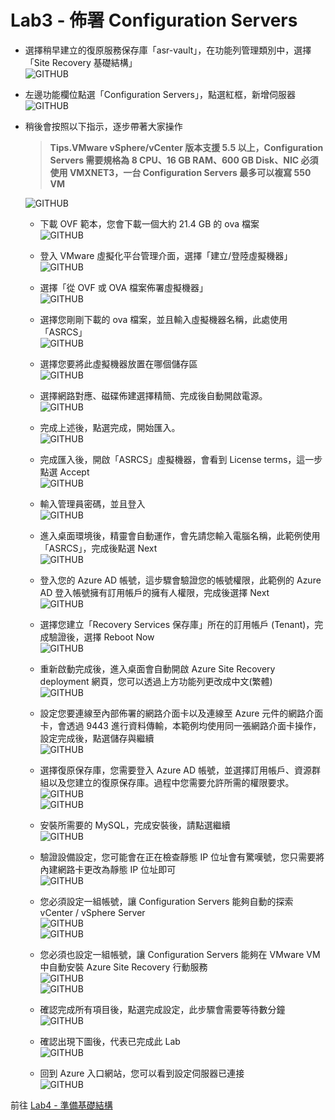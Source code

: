 # Lab3 - 佈署 Configuration Servers

- 選擇稍早建立的復原服務保存庫「asr-vault」，在功能列管理類別中，選擇「Site Recovery 基礎結構」<br>
  ![GITHUB](https://github.com/BrianHsing/Azure-Migrate/blob/master/vmware-asr/images/deployconfigurationserver-1.png "deployconfigurationserver-1")<br>
- 左邊功能欄位點選「Configuration Servers」，點選紅框，新增伺服器<br>
  ![GITHUB](https://github.com/BrianHsing/Azure-Migrate/blob/master/vmware-asr/images/deployconfigurationserver-2.png "deployconfigurationserver-2")<br>
- 稍後會按照以下指示，逐步帶著大家操作<br>
  > **Tips.VMware vSphere/vCenter 版本支援 5.5 以上，Configuration Servers 需要規格為 8 CPU、16 GB RAM、600 GB Disk、NIC 必須使用 VMXNET3，一台 Configuration Servers 最多可以複寫 550 VM** <br>

  ![GITHUB](https://github.com/BrianHsing/Azure-Migrate/blob/master/vmware-asr/images/deployconfigurationserver-3.png "deployconfigurationserver-3")<br>
  - 下載 OVF 範本，您會下載一個大約 21.4 GB 的 ova 檔案<br>
    ![GITHUB](https://github.com/BrianHsing/Azure-Migrate/blob/master/vmware-asr/images/deployconfigurationserver-4.png "deployconfigurationserver-4")<br>
  - 登入 VMware 虛擬化平台管理介面，選擇「建立/登陸虛擬機器」<br>
    ![GITHUB](https://github.com/BrianHsing/Azure-Migrate/blob/master/vmware-asr/images/deployconfigurationserver-5.png "deployconfigurationserver-5")<br>
  - 選擇「從 OVF 或 OVA 檔案佈署虛擬機器」<br>
    ![GITHUB](https://github.com/BrianHsing/Azure-Migrate/blob/master/vmware-asr/images/deployconfigurationserver-6-1.png "deployconfigurationserver-6-1")<br>
  - 選擇您剛剛下載的 ova 檔案，並且輸入虛擬機器名稱，此處使用「ASRCS」<br>
    ![GITHUB](https://github.com/BrianHsing/Azure-Migrate/blob/master/vmware-asr/images/deployconfigurationserver-7.png "deployconfigurationserver-7")<br>
  - 選擇您要將此虛擬機器放置在哪個儲存區<br>
    ![GITHUB](https://github.com/BrianHsing/Azure-Migrate/blob/master/vmware-asr/images/deployconfigurationserver-8.png "deployconfigurationserver-8")<br>
  - 選擇網路對應、磁碟佈建選擇精簡、完成後自動開啟電源。<br>
    ![GITHUB](https://github.com/BrianHsing/Azure-Migrate/blob/master/vmware-asr/images/deployconfigurationserver-9.png "deployconfigurationserver-9")<br>
  - 完成上述後，點選完成，開始匯入。<br>
    ![GITHUB](https://github.com/BrianHsing/Azure-Migrate/blob/master/vmware-asr/images/deployconfigurationserver-10.png "deployconfigurationserver-10")<br>
  - 完成匯入後，開啟「ASRCS」虛擬機器，會看到 License terms，這一步點選 Accept<br>
    ![GITHUB](https://github.com/BrianHsing/Azure-Migrate/blob/master/vmware-asr/images/deployconfigurationserver-11.png "deployconfigurationserver-11")<br>
  - 輸入管理員密碼，並且登入<br>
    ![GITHUB](https://github.com/BrianHsing/Azure-Migrate/blob/master/vmware-asr/images/deployconfigurationserver-12.png "deployconfigurationserver-12")<br>
  - 進入桌面環境後，精靈會自動運作，會先請您輸入電腦名稱，此範例使用「ASRCS」，完成後點選 Next<br>
    ![GITHUB](https://github.com/BrianHsing/Azure-Migrate/blob/master/vmware-asr/images/deployconfigurationserver-13.png "deployconfigurationserver-13")<br>
  - 登入您的 Azure AD 帳號，這步驟會驗證您的帳號權限，此範例的 Azure AD 登入帳號擁有訂用帳戶的擁有人權限，完成後選擇 Next<br>
    ![GITHUB](https://github.com/BrianHsing/Azure-Migrate/blob/master/vmware-asr/images/deployconfigurationserver-14.png "deployconfigurationserver-14")<br>
  - 選擇您建立「Recovery Services 保存庫」所在的訂用帳戶 (Tenant)，完成驗證後，選擇 Reboot Now<br>
    ![GITHUB](https://github.com/BrianHsing/Azure-Migrate/blob/master/vmware-asr/images/deployconfigurationserver-15.png "deployconfigurationserver-15")<br>
  - 重新啟動完成後，進入桌面會自動開啟 Azure Site Recovery deployment 網頁，您可以透過上方功能列更改成中文(繁體)<br>
    ![GITHUB](https://github.com/BrianHsing/Azure-Migrate/blob/master/vmware-asr/images/deployconfigurationserver-16.png "deployconfigurationserver-16")<br>
  - 設定您要連線至內部佈署的網路介面卡以及連線至 Azure 元件的網路介面卡，會透過 9443 進行資料傳輸，本範例均使用同一張網路介面卡操作，設定完成後，點選儲存與繼續<br>
    ![GITHUB](https://github.com/BrianHsing/Azure-Migrate/blob/master/vmware-asr/images/deployconfigurationserver-17.png "deployconfigurationserver-17")<br>
  - 選擇復原保存庫，您需要登入 Azure AD 帳號，並選擇訂用帳戶、資源群組以及您建立的復原保存庫。過程中您需要允許所需的權限要求。<br>
    ![GITHUB](https://github.com/BrianHsing/Azure-Migrate/blob/master/vmware-asr/images/deployconfigurationserver-18.png "deployconfigurationserver-18")<br>
    ![GITHUB](https://github.com/BrianHsing/Azure-Migrate/blob/master/vmware-asr/images/deployconfigurationserver-19.png "deployconfigurationserver-19")<br>
  - 安裝所需要的 MySQL，完成安裝後，請點選繼續<br>
    ![GITHUB](https://github.com/BrianHsing/Azure-Migrate/blob/master/vmware-asr/images/deployconfigurationserver-20.png "deployconfigurationserver-20")<br>
  - 驗證設備設定，您可能會在正在檢查靜態 IP 位址會有驚嘆號，您只需要將內建網路卡更改為靜態 IP 位址即可<br>
    ![GITHUB](https://github.com/BrianHsing/Azure-Migrate/blob/master/vmware-asr/images/deployconfigurationserver-21.png "deployconfigurationserver-21")<br>
  - 您必須設定一組帳號，讓 Configuration Servers 能夠自動的探索 vCenter / vSphere Server <br>
    ![GITHUB](https://github.com/BrianHsing/Azure-Migrate/blob/master/vmware-asr/images/deployconfigurationserver-22.png "deployconfigurationserver-22")<br>
    ![GITHUB](https://github.com/BrianHsing/Azure-Migrate/blob/master/vmware-asr/images/deployconfigurationserver-23.png "deployconfigurationserver-23")<br>
  - 您必須也設定一組帳號，讓 Configuration Servers 能夠在 VMware VM 中自動安裝 Azure Site Recovery 行動服務<br>
    ![GITHUB](https://github.com/BrianHsing/Azure-Migrate/blob/master/vmware-asr/images/deployconfigurationserver-24.png "deployconfigurationserver-24")<br>
    ![GITHUB](https://github.com/BrianHsing/Azure-Migrate/blob/master/vmware-asr/images/deployconfigurationserver-25.png "deployconfigurationserver-25")<br>
  - 確認完成所有項目後，點選完成設定，此步驟會需要等待數分鐘<br>
    ![GITHUB](https://github.com/BrianHsing/Azure-Migrate/blob/master/vmware-asr/images/deployconfigurationserver-26.png "deployconfigurationserver-26")<br>
    
  - 確認出現下圖後，代表已完成此 Lab<br>
    ![GITHUB](https://github.com/BrianHsing/Azure-Migrate/blob/master/vmware-asr/images/deployconfigurationserver-27.png "deployconfigurationserver-27")<br>
  - 回到 Azure 入口網站，您可以看到設定伺服器已連接<br>
    ![GITHUB](https://github.com/BrianHsing/Azure-Migrate/blob/master/vmware-asr/images/deployconfigurationserver-28.png "deployconfigurationserver-28")<br>

 前往 [Lab4 - 準備基礎結構](https://github.com/BrianHsing/Azure-Migrate/blob/master/vmware-asr/Lab4.md)<br>

